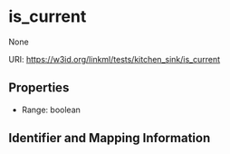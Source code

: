 # is_current

None

URI: https://w3id.org/linkml/tests/kitchen_sink/is_current



<!-- no inheritance hierarchy -->


## Properties

 * Range: boolean

## Identifier and Mapping Information


